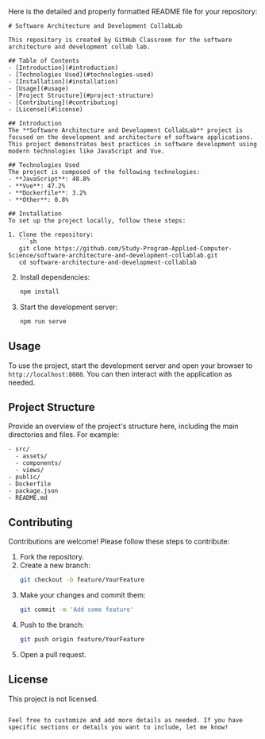 Here is the detailed and properly formatted README file for your repository:

```
# Software Architecture and Development CollabLab

This repository is created by GitHub Classroom for the software architecture and development collab lab.

## Table of Contents
- [Introduction](#introduction)
- [Technologies Used](#technologies-used)
- [Installation](#installation)
- [Usage](#usage)
- [Project Structure](#project-structure)
- [Contributing](#contributing)
- [License](#license)

## Introduction
The **Software Architecture and Development CollabLab** project is focused on the development and architecture of software applications. This project demonstrates best practices in software development using modern technologies like JavaScript and Vue.

## Technologies Used
The project is composed of the following technologies:
- **JavaScript**: 48.8%
- **Vue**: 47.2%
- **Dockerfile**: 3.2%
- **Other**: 0.8%

## Installation
To set up the project locally, follow these steps:

1. Clone the repository:
   ```sh
   git clone https://github.com/Study-Program-Applied-Computer-Science/software-architecture-and-development-collablab.git
   cd software-architecture-and-development-collablab
   ```

2. Install dependencies:
   ```sh
   npm install
   ```

3. Start the development server:
   ```sh
   npm run serve
   ```

## Usage
To use the project, start the development server and open your browser to `http://localhost:8080`. You can then interact with the application as needed.

## Project Structure
Provide an overview of the project's structure here, including the main directories and files. For example:

```
- src/
  - assets/
  - components/
  - views/
- public/
- Dockerfile
- package.json
- README.md
```

## Contributing
Contributions are welcome! Please follow these steps to contribute:

1. Fork the repository.
2. Create a new branch:
   ```sh
   git checkout -b feature/YourFeature
   ```
3. Make your changes and commit them:
   ```sh
   git commit -m 'Add some feature'
   ```
4. Push to the branch:
   ```sh
   git push origin feature/YourFeature
   ```
5. Open a pull request.

## License
This project is not licensed.
```

Feel free to customize and add more details as needed. If you have specific sections or details you want to include, let me know!
